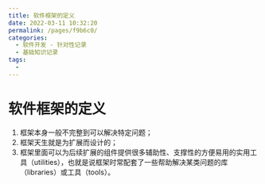```yaml
---
title: 软件框架的定义
date: 2022-03-11 10:32:20
permalink: /pages/f9b6c0/
categories: 
  - 软件开发 - 针对性记录
  - 基础知识记录
tags: 
  - 
---
```


# 软件框架的定义

1. 框架本身一般不完整到可以解决特定问题；
2. 框架天生就是为扩展而设计的；
3. 框架里面可以为后续扩展的组件提供很多辅助性、支撑性的方便易用的实用工具（utilities），也就是说框架时常配套了一些帮助解决某类问题的库（libraries）或工具（tools）。

